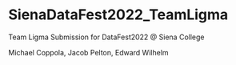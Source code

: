 # SienaDataFest2022_TeamLigma
Team Ligma Submission for DataFest2022 @ Siena College

Michael Coppola, Jacob Pelton, Edward Wilhelm
